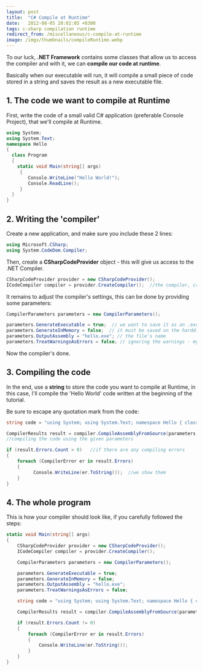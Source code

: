 ```yaml
---
layout: post
title:  "C# Compile at Runtime"
date:   2012-08-05 20:02:05 +0300
tags: c-sharp compilation runtime
redirect_from: /miscellaneous/c-compile-at-runtime
image: /imgs/thumbnails/compileRuntime.webp
---
```


To our luck, **.NET Framework** contains some classes that allow us to access the compiler and with it, we can **compile our code at runtime**.

Basically when our executable will run, it will compile a small piece of code stored in a string and saves the result as a new executable file.

## 1\. The code we want to compile at Runtime

First, write the code of a small valid C# application (preferable Console Project), that we'll compile at Runtime.

```csharp
using System;
using System.Text;
namespace Hello
{
  class Program
  {
    static void Main(string[] args)
     {
        Console.WriteLine("Hello World!");
        Console.ReadLine();
     }
  }
}
```

## 2\. Writing the 'compiler'

Create a new application, and make sure you include these 2 lines:

```csharp
using Microsoft.CSharp;
using System.CodeDom.Compiler;
```

Then, create a **CSharpCodeProvider** object - this will give us access to the .NET Compiler.

```csharp
CSharpCodeProvider provider = new CSharpCodeProvider();  
ICodeCompiler compiler = provider.CreateCompiler();  //the compiler, created from CSharpCodeProvider
```

It remains to adjust the compiler's settings, this can be done by providing some parameters:

```csharp
CompilerParameters parameters = new CompilerParameters();

parameters.GenerateExecutable = true;  // we want to save it as an .exe
parameters.GenerateInMemory = false;  // it must be saved on the harddisk, not in memory
parameters.OutputAssembly = "hello.exe"; // the file's name
parameters.TreatWarningsAsErrors = false; // ignoring the warnings - my favourite one :)
```

Now the compiler's done.

## 3\. Compiling the code

In the end, use a **string** to store the code you want to compile at Runtime, in this case, I'll compile the 'Hello World' code written at the beginning of the tutorial.

Be sure to escape any quotation mark from the code:

```csharp
string code = "using System; using System.Text; namespace Hello { class Program { static void Main(string[] args) { Console.WriteLine(\"Hello World\"); Console.ReadLine(); } } }";

CompilerResults result = compiler.CompileAssemblyFromSource(parameters, code);  
//compiling the code using the given parameters

if (result.Errors.Count > 0)   //if there are any compiling errors
{
    foreach (CompilerError er in result.Errors)
    {
          Console.WriteLine(er.ToString());  //we show them
    }
}
```

## 4\. The whole program

This is how your compiler should look like, if you carefully followed the steps:

```csharp
static void Main(string[] args)
{
    CSharpCodeProvider provider = new CSharpCodeProvider();
    ICodeCompiler compiler = provider.CreateCompiler();

    CompilerParameters parameters = new CompilerParameters();

    parameters.GenerateExecutable = true;
    parameters.GenerateInMemory = false;
    parameters.OutputAssembly = "hello.exe";
    parameters.TreatWarningsAsErrors = false;

    string code = "using System; using System.Text; namespace Hello { class Program { static void Main(string[] args) { Console.WriteLine(\"Hello World\"); Console.ReadLine(); } } }";

    CompilerResults result = compiler.CompileAssemblyFromSource(parameters, code);

    if (result.Errors.Count != 0)
    {
        foreach (CompilerError er in result.Errors)
        {
            Console.WriteLine(er.ToString());
        }
    }
}
```